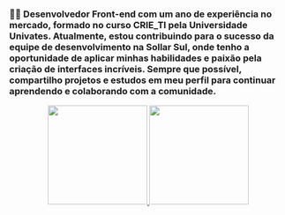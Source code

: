 ### 👨‍💻 Desenvolvedor Front-end com um ano de experiência no mercado, formado no curso CRIE_TI pela Universidade Univates. Atualmente, estou contribuindo para o sucesso da equipe de desenvolvimento na Sollar Sul, onde tenho a oportunidade de aplicar minhas habilidades e paixão pela criação de interfaces incríveis. Sempre que possível, compartilho projetos e estudos em meu perfil para continuar aprendendo e colaborando com a comunidade.

<div align="center">
  <a href="https://github.com/AlvaroRCardoso">
  <img height="180em" src="https://github-readme-stats.vercel.app/api?username=AlvaroRCardoso&show_icons=true&theme=dark&include_all_commits=true&count_private=true"/>
  <img height="180em" src="https://github-readme-stats.vercel.app/api/top-langs/?username=AlvaroRCardoso&layout=compact&langs_count=7&theme=dark"/>
</div>
